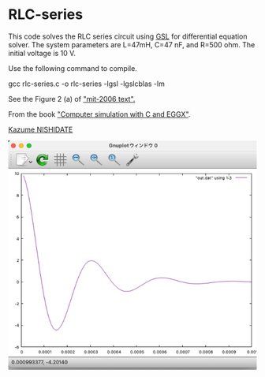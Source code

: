# RLC-series
This code solves the RLC series circuit using [GSL](https://www.gnu.org/software/gsl/) for differential equation solver. The system parameters are L=47mH, C=47 nF, and R=500 ohm. The initial voltage is 10 V.

Use the following command to compile.

  gcc rlc-series.c -o rlc-series -lgsl -lgslcblas -lm

See the Figure 2 (a) of ["mit-2006 text".](https://ocw.mit.edu/courses/6-071j-introduction-to-electronics-signals-and-measurement-spring-2006/a929d33896839a7bf1ca2631cd87e711_16_transint_rlc2.pdf)

From the book ["Computer simulation with C and EGGX"](http://web.cc.iwate-u.ac.jp/~nisidate/main.pdf).

[Kazume NISHIDATE](https://sites.google.com/site/nisidatelab/file-cabinet/the-team?authuser=0)

![](images/rlc-series.jpg)

